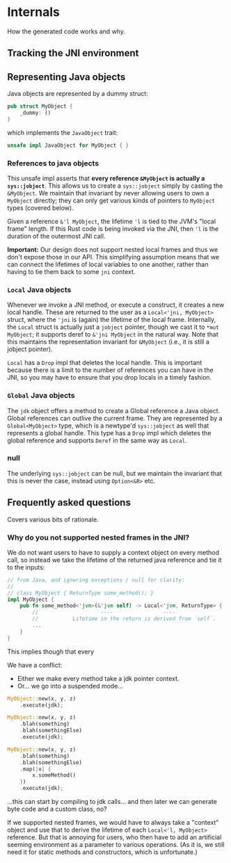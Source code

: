 # Internals

How the generated code works and why.

## Tracking the JNI environment



## Representing Java objects

Java objects are represented by a dummy struct:

```rust
pub struct MyObject {
    _dummy: ()
}
```

which implements the `JavaObject` trait:

```rust
unsafe impl JavaObject for MyObject { }
```

### References to java objects

This unsafe impl asserts that **every reference `&MyObject` is actually a `sys::jobject`**. This allows us to create a `sys::jobject` simply by casting the `&MyObject`. We maintain that invariant by never allowing users to own a `MyObject` directly; they can only get various kinds of pointers to `MyObject` types (covered below).

Given a reference `&'l MyObject`, the lifetime `'l` is tied to the JVM's "local frame" length. If this Rust code is being invoked via the JNI, then `'l` is the duration of the outermost JNI call.

**Important:** Our design does not support nested local frames and thus we don't expose those in our API. This simplifying assumption means that we can connect the lifetimes of local variables to one another, rather than having to tie them back to some `jni` context.

### `Local` Java objects

Whenever we invoke a JNI method, or execute a construct, it creates a new local handle. These are returned to the user as a `Local<'jni, MyObject>` struct, where the `'jni` is (again) the lifetime of the local frame. Internally, the `Local` struct is actually just a `jobject` pointer, though we cast it to `*mut MyObject`; it supports deref to `&'jni MyObject` in the natural way. Note that this maintains the representation invariant for `&MyObject` (i.e., it is still a jobject pointer).

`Local` has a `Drop` impl that deletes the local handle. This is important because there is a limit to the number of references you can have in the JNI, so you may have to ensure that you drop locals in a timely fashion.

### `Global` Java objects

The `jdk` object offers a method to create a Global reference a Java object. Global references can outlive the current frame. They are represented by a `Global<MyObject>` type, which is a newtype'd `sys::jobject` as well that represents a global handle. This type has a `Drop` impl which deletes the global reference and supports `Deref` in the same way as `Local`.

### null

The underlying `sys::jobject` can be null, but we maintain the invariant that this is never the case, instead using `Option<&R>` etc.

## Frequently asked questions

Covers various bits of rationale.

### Why do you not supported nested frames in the JNI?

We do not want users to have to supply a context object on every method call, so instead we take the lifetime of the returned java reference and tie it to the inputs:

```rust
// from Java, and ignoring exceptions / null for clarity:
//
// class MyObject { ReturnType some_method(); }
impl MyObject {
    pub fn some_method<'jvm>(&'jvm self) -> Local<'jvm, ReturnType> {
        //                    ----                ----
        //           Lifetime in the return is derived from `self`.
        ...
    }
}
```

This implies though that every 

We have a conflict:

* Either we make every method take a jdk pointer context.
* Or... we go into a suspended mode...

```rust
MyObject::new(x, y, z)
    .execute(jdk);

MyObject::new(x, y, z)
    .blah(something)
    .blah(somethingElse)
    .execute(jdk);

MyObject::new(x, y, z)
    .blah(something)
    .blah(somethingElse)
    .map(|x| {
        x.someMethod()
    })
    .execute(jdk);
```

...this can start by compiling to jdk calls... and then later we can generate byte code and a custom class, no?



If we supported nested frames, we would have to always take a "context" object and use that to derive the lifetime of each `Local<'l, MyObject>` reference. But that is annoying for users, who then have to add an artificial seeming environment as a parameter to various operations. (As it is, we still need it for static methods and constructors, which is unfortunate.)

